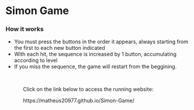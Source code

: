 # Simon Game

<h3>How it works</h3>
<ul>
  <li>You must press the buttons in the order it appears, always starting from the first to each new button indicated</li>
  <li>With each hit, the sequence is increased by 1 button, accumulating according to level</li>
  <li>If you miss the sequence, the game will restart from the beggining.</li>
<ul>
<br>
<p>Click on the link below to access the running website:</p>
<p>https://matheus20977.github.io/Simon-Game/</p>


